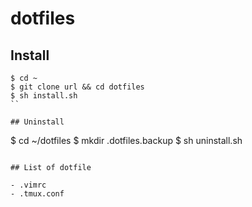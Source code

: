 # dotfiles

## Install

```
$ cd ~
$ git clone url && cd dotfiles 
$ sh install.sh
``

## Uninstall

```
$ cd ~/dotfiles
$ mkdir .dotfiles.backup
$ sh uninstall.sh
```

## List of dotfile

- .vimrc
- .tmux.conf

